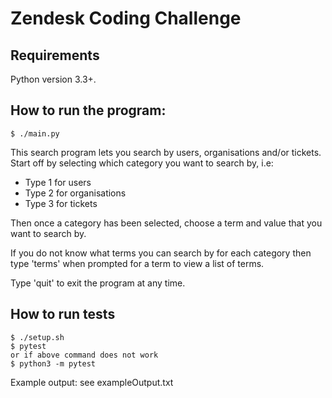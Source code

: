 # Zendesk Coding Challenge

Requirements
------
Python version 3.3+.

How to run the program:
------
    $ ./main.py

This search program lets you search by users, organisations and/or tickets. Start off by selecting which category you want to search by, i.e:
- Type 1 for users
- Type 2 for organisations
- Type 3 for tickets

Then once a category has been selected, choose a term and value that you want to search by.

If you do not know what terms you can search by for each category then type 'terms' when prompted for a term to view a list of terms.

Type 'quit' to exit the program at any time.

How to run tests
------
    $ ./setup.sh
    $ pytest
    or if above command does not work
    $ python3 -m pytest

Example output: see exampleOutput.txt
